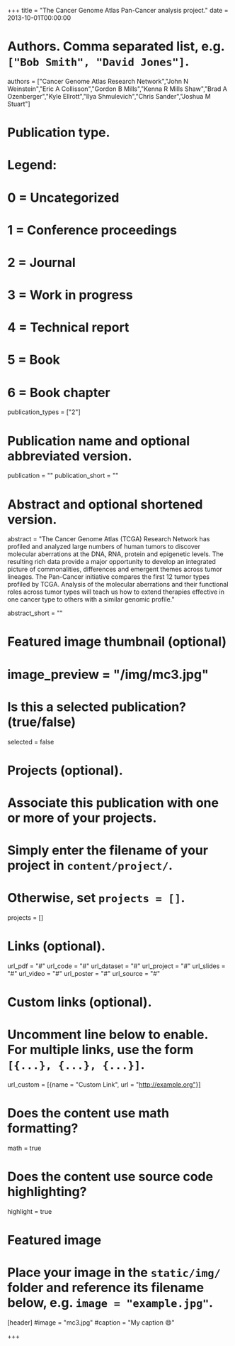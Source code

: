 
+++
title = "The Cancer Genome Atlas Pan-Cancer analysis project."
date = 2013-10-01T00:00:00

# Authors. Comma separated list, e.g. `["Bob Smith", "David Jones"]`.
authors = ["Cancer Genome Atlas Research Network","John N Weinstein","Eric A Collisson","Gordon B Mills","Kenna R Mills Shaw","Brad A Ozenberger","Kyle Ellrott","Ilya Shmulevich","Chris Sander","Joshua M Stuart"]

# Publication type.
# Legend:
# 0 = Uncategorized
# 1 = Conference proceedings
# 2 = Journal
# 3 = Work in progress
# 4 = Technical report
# 5 = Book
# 6 = Book chapter
publication_types = ["2"]

# Publication name and optional abbreviated version.
publication = ""
publication_short = ""

# Abstract and optional shortened version.
abstract = "The Cancer Genome Atlas (TCGA) Research Network has profiled and analyzed large numbers of human tumors to discover molecular aberrations at the DNA, RNA, protein and epigenetic levels. The resulting rich data provide a major opportunity to develop an integrated picture of commonalities, differences and emergent themes across tumor lineages. The Pan-Cancer initiative compares the first 12 tumor types profiled by TCGA. Analysis of the molecular aberrations and their functional roles across tumor types will teach us how to extend therapies effective in one cancer type to others with a similar genomic profile."

abstract_short = ""
# Featured image thumbnail (optional)
# image_preview = "/img/mc3.jpg"

# Is this a selected publication? (true/false)
selected = false

# Projects (optional).
#   Associate this publication with one or more of your projects.
#   Simply enter the filename of your project in `content/project/`.
#   Otherwise, set `projects = []`.
projects = []

# Links (optional).
url_pdf = "#"
url_code = "#"
url_dataset = "#"
url_project = "#"
url_slides = "#"
url_video = "#"
url_poster = "#"
url_source = "#"

# Custom links (optional).
#   Uncomment line below to enable. For multiple links, use the form `[{...}, {...}, {...}]`.
url_custom = [{name = "Custom Link", url = "http://example.org"}]

# Does the content use math formatting?
math = true

# Does the content use source code highlighting?
highlight = true

# Featured image
# Place your image in the `static/img/` folder and reference its filename below, e.g. `image = "example.jpg"`.
[header]
#image = "mc3.jpg"
#caption = "My caption :smile:"

+++

